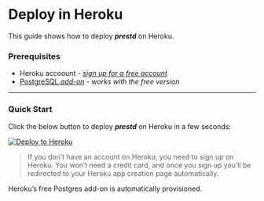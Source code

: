 # Deploy in Heroku

This guide shows how to deploy _**prestd**_ on Heroku.

### Prerequisites

* Heroku accoount - [_sign up for a free account_](https://signup.heroku.com/)
* [PostgreSQL _add-on_](https://devcenter.heroku.com/articles/heroku-postgresql) - _works with the free version_

***

### Quick Start

Click the below button to deploy _**prestd**_ on Heroku in a few seconds:

[![Deploy to Heroku](https://www.herokucdn.com/deploy/button.svg)](https://heroku.com/deploy?template=https://github.com/prest/prest-heroku)

> If you don’t have an account on Heroku, you need to sign up on Heroku. You won’t need a credit card, and once you sign up you’ll be redirected to your Heroku app creation page automatically.

Heroku’s free Postgres add-on is automatically provisioned.

